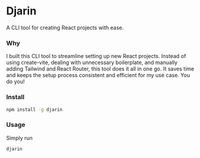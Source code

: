 # Djarin

A CLI tool for creating React projects with ease.

### Why
I built this CLI tool to streamline setting up new React projects. Instead of using create-vite, dealing with unnecessary boilerplate, and manually adding Tailwind and React Router, this tool does it all in one go. It saves time and keeps the setup process consistent and efficient for my use case. You do you!

### Install

```bash
npm install -g djarin
```

### Usage

Simply run

```bash
djarin
```
